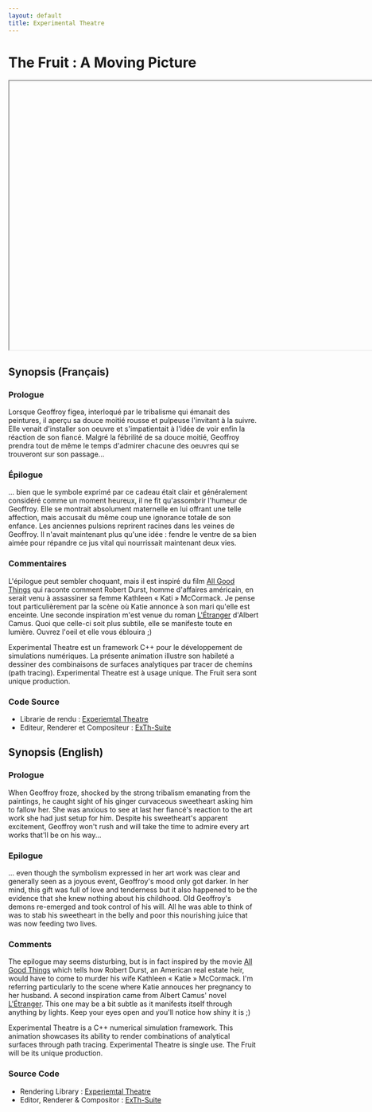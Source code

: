 ```yaml
---
layout: default
title: Experimental Theatre
---
```


# The Fruit : A Moving Picture

<iframe width="960" height="540" src=""></iframe>

<div style="display: inline-block">
<div class="column-half">
<div class="column-inner" markdown="1">


## Synopsis (Français)

### Prologue

Lorsque Geoffroy figea, interloqué par le tribalisme qui émanait des peintures, il aperçu sa douce moitié rousse et pulpeuse l'invitant à la suivre. Elle venait d'installer son oeuvre et s'impatientait à l'idée de voir enfin la réaction de son fiancé. Malgré la fébrilité de sa douce moitié, Geoffroy prendra tout de même le temps d'admirer chacune des oeuvres qui se trouveront sur son passage...


### Épilogue

... bien que le symbole exprimé par ce cadeau était clair et généralement considéré comme un moment heureux, il ne fit qu'assombrir l'humeur de Geoffroy. Elle se montrait absolument maternelle en lui offrant une telle affection, mais accusait du même coup une ignorance totale de son enfance. Les anciennes pulsions reprirent racines dans les veines de Geoffroy. Il n'avait maintenant plus qu'une idée&nbsp;: fendre le ventre de sa bien aimée pour répandre ce jus vital qui nourrissait maintenant deux vies.

### Commentaires

L'épilogue peut sembler choquant, mais il est inspiré du film <a href="http://www.imdb.com/title/tt1175709/">All Good Things</a> qui raconte comment Robert Durst, homme d'affaires américain, en serait venu à assassiner sa femme Kathleen «&nbsp;Kati&nbsp;» McCormack. Je pense tout particulièrement par la scène où Katie annonce à son mari qu'elle est enceinte. Une seconde inspiration m'est venue du roman <a href="https://fr.wikipedia.org/wiki/L%27%C3%89tranger">L'Étranger</a> d'Albert Camus. Quoi que celle-ci soit plus subtile, elle se manifeste toute en lumière. Ouvrez l'oeil et elle vous éblouira ;)

<span class="oeuvre">Experimental Theatre</span> est un framework C++ pour le développement de simulations numériques. La présente animation illustre son habileté a dessiner des combinaisons de surfaces analytiques par tracer de chemins (path tracing). <span class="oeuvre">Experimental Theatre</span> est à usage unique. <span class="oeuvre">The Fruit</span> sera sont unique production.

### Code Source

* Librarie de rendu : <a href="https://github.com/wibus/ExperimentalTheatre">Experiemtal Theatre</a>
* Editeur, Renderer et Compositeur : <a href="https://github.com/wibus/ExTh-Suite">ExTh-Suite</a>


</div>
</div>


<div class="column-half">
<div class="column-inner" markdown="1">

## Synopsis (English)

### Prologue

When Geoffroy froze, shocked by the strong tribalism emanating from the paintings, he caught sight of his ginger curvaceous sweetheart asking him to fallow her. She was anxious to see at last her fiancé's reaction to the art work she had just setup for him. Despite his sweetheart's apparent excitement, Geoffroy won't rush and will take the time to admire every art works that'll be on his way...

### Epilogue

... even though the symbolism expressed in her art work was clear and generally seen as a joyous event, Geoffroy's mood only got darker. In her mind, this gift was full of love and tenderness but it also happened to be the evidence that she knew nothing about his childhood.  Old Geoffroy's demons re-emerged and took control of his will. All he was able to think of was to stab his sweetheart in the belly and poor this nourishing juice that was now feeding two lives.

### Comments

The epilogue may seems disturbing, but is in fact inspired by the movie <a href="http://www.imdb.com/title/tt1175709/">All Good Things</a> which tells how Robert Durst, an American real estate heir, would have to come to murder his wife Kathleen « Katie » McCormack. I'm referring particularly to the scene where Katie annouces her pregnancy to her husband. A second inspiration came from Albert Camus' novel <a href="https://en.wikipedia.org/wiki/The_Stranger_(novel)">L'Étranger</a>. This one may be a bit subtle as it manifests itself through anything by lights. Keep your eyes open and you'll notice how shiny it is ;) 

<span class="oeuvre">Experimental Theatre</span> is a C++ numerical simulation framework. This animation showcases its ability to render combinations of analytical surfaces through path tracing. <span class="oeuvre">Experimental Theatre</span> is single use. <span class="oeuvre">The Fruit</span> will be its unique production.  

<!--p style="
    margin: 1em 0;
    padding: 5px 0 0 0;
    /* display: none; */
"></p-->

### Source Code

* Rendering Library : <a href="https://github.com/wibus/ExperimentalTheatre">Experiemtal Theatre</a>
* Editor, Renderer &amp; Compositor : <a href="https://github.com/wibus/ExTh-Suite">ExTh-Suite</a>

</div>
</div>

</div>

<!-- 

# Experimental Theatre

## Introduction

* Software Engineering as an artwork
* I'm not a 3D artist. I'm an hard coder.
* Tools (library/animator/compositor)
* Product (short animation video)


## ExTh: A Software Library


## The Fruit : A Moving Picture


## What have been done


Summary a development :

* December 2010 : c++ experimentations, putting reusable code in a library
* Febrary 2013 : refactoring library into multiple layers : CellarWorkbench, PropRoom2D, PropRoom3D and Sceana.
* January 2015 : begining of the analytic surface path tracer
* July 2016 : final render of 'The Fruit' short film

## What could (or should) have been done


## What's next for Experiemental Theatre's path tracer

It's going to garbarge. I've learn a lot of lessons doing this project, and those wont fallow to the trash, but I'll take advantage of them only in the case I work on a production path tracer. I mean, if ever I find my way to work on RenderMan, Maxwell Renderer, Arnold, etc., etc... this experience will prove useful. So, the path tracer won't benefit from any further improvement. No triangle mesh support, no multiple importance sampling fix and no "soft-coded" animation editor. To be honest, I'm a bit tired right now. Taking a step back, this year an a half of intense development for a tiny 1m35s of animation seems a bit crazy. I guess that a talented 3D artist could have produced a better animation in a single week (2 days of creation, 5 days of rendering :P) with proper softwares. That's why its going to garbage. That's why I'm now turning myself to mature path tracers.

-->